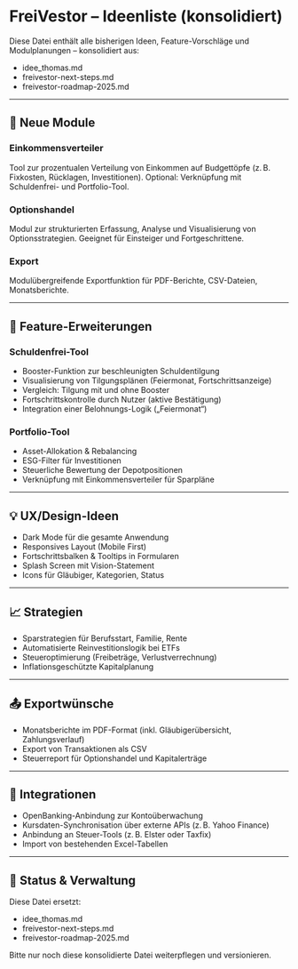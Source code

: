 # FreiVestor – Ideenliste (konsolidiert)

Diese Datei enthält alle bisherigen Ideen, Feature-Vorschläge und Modulplanungen – konsolidiert aus:
- idee_thomas.md
- freivestor-next-steps.md
- freivestor-roadmap-2025.md

---

## 🧠 Neue Module

### Einkommensverteiler
Tool zur prozentualen Verteilung von Einkommen auf Budgettöpfe (z. B. Fixkosten, Rücklagen, Investitionen). Optional: Verknüpfung mit Schuldenfrei- und Portfolio-Tool.

### Optionshandel
Modul zur strukturierten Erfassung, Analyse und Visualisierung von Optionsstrategien. Geeignet für Einsteiger und Fortgeschrittene.

### Export
Modulübergreifende Exportfunktion für PDF-Berichte, CSV-Dateien, Monatsberichte.

---

## 🔧 Feature-Erweiterungen

### Schuldenfrei-Tool
- Booster-Funktion zur beschleunigten Schuldentilgung
- Visualisierung von Tilgungsplänen (Feiermonat, Fortschrittsanzeige)
- Vergleich: Tilgung mit und ohne Booster
- Fortschrittskontrolle durch Nutzer (aktive Bestätigung)
- Integration einer Belohnungs-Logik („Feiermonat“)

### Portfolio-Tool
- Asset-Allokation & Rebalancing
- ESG-Filter für Investitionen
- Steuerliche Bewertung der Depotpositionen
- Verknüpfung mit Einkommensverteiler für Sparpläne

---

## 💡 UX/Design-Ideen

- Dark Mode für die gesamte Anwendung
- Responsives Layout (Mobile First)
- Fortschrittsbalken & Tooltips in Formularen
- Splash Screen mit Vision-Statement
- Icons für Gläubiger, Kategorien, Status

---

## 📈 Strategien

- Sparstrategien für Berufsstart, Familie, Rente
- Automatisierte Reinvestitionslogik bei ETFs
- Steueroptimierung (Freibeträge, Verlustverrechnung)
- Inflationsgeschützte Kapitalplanung

---

## 📤 Exportwünsche

- Monatsberichte im PDF-Format (inkl. Gläubigerübersicht, Zahlungsverlauf)
- Export von Transaktionen als CSV
- Steuerreport für Optionshandel und Kapitalerträge

---

## 🧩 Integrationen

- OpenBanking-Anbindung zur Kontoüberwachung
- Kursdaten-Synchronisation über externe APIs (z. B. Yahoo Finance)
- Anbindung an Steuer-Tools (z. B. Elster oder Taxfix)
- Import von bestehenden Excel-Tabellen

---

## 📌 Status & Verwaltung

Diese Datei ersetzt:
- idee_thomas.md
- freivestor-next-steps.md
- freivestor-roadmap-2025.md

Bitte nur noch diese konsolidierte Datei weiterpflegen und versionieren.
